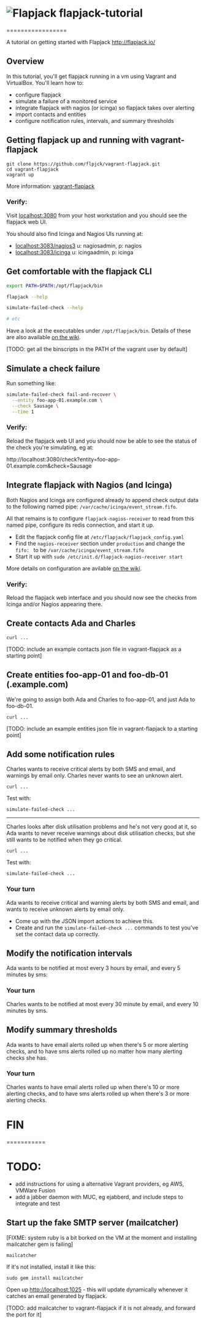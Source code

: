 # ![Flapjack](https://raw.github.com/flpjck/flapjack/gh-pages/images/flapjack-2013-notext-transparent-50-50.png "Flapjack") flapjack-tutorial
=================

A tutorial on getting started with Flapjack http://flapjack.io/

## Overview

In this tutorial, you'll get flapjack running in a vm using Vagrant and VirtualBox. You'll learn how to:
- configure flapjack
- simulate a failure of a monitored service
- integrate flapjack with nagios (or icinga) so flapjack takes over alerting
- import contacts and entities
- configure notification rules, intervals, and summary thresholds

## Getting flapjack up and running with vagrant-flapjack

```
git clone https://github.com/flpjck/vagrant-flapjack.git
cd vagrant-flapjack
vagrant up
```

More information: [vagrant-flapjack](https://github.com/flpjck/vagrant-flapjack)

### Verify:

Visit [localhost:3080](http://localhost:3080) from your host workstation and you should see the flapjack web UI.

You should also find Icinga and Nagios UIs running at:
- [localhost:3083/nagios3](http://localhost:3083/nagios3) u: nagiosadmin, p: nagios
- [localhost:3083/icinga](http://localhost:3083/icinga) u: icingaadmin, p: icinga

## Get comfortable with the flapjack CLI

```bash
export PATH=$PATH:/opt/flapjack/bin

flapjack --help

simulate-failed-check --help

# etc
```

Have a look at the executables under `/opt/flapjack/bin`. Details of these are also available [on the wiki](https://github.com/flpjck/flapjack/wiki/USING#running).

[TODO: get all the binscripts in the PATH of the vagrant user by default]

## Simulate a check failure

Run something like:

```bash
simulate-failed-check fail-and-recover \
  --entity foo-app-01.example.com \
  --check Sausage \
  --time 1
```

### Verify:

Reload the flapjack web UI and you should now be able to see the status of the check you're simulating, eg at:

  http://localhost:3080/check?entity=foo-app-01.example.com&check=Sausage

## Integrate flapjack with Nagios (and Icinga)

Both Nagios and Icinga are configured already to append check output data to the following named pipe: `/var/cache/icinga/event_stream.fifo`.

All that remains is to configure `flapjack-nagios-receiver` to read from this named pipe, configure its redis connection, and start it up.

- Edit the flapjack config file at `/etc/flapjack/flapjack_config.yaml`
- Find the `nagios-receiver` section under `production` and change the `fifo: ` to be `/var/cache/icinga/event_stream.fifo`
- Start it up with `sudo /etc/init.d/flapjack-nagios-receiver start`

More details on configuration are avilable [on the wiki](https://github.com/flpjck/flapjack/wiki/USING#configuring-components).

### Verify:

Reload the flapjack web interface and you should now see the checks from Icinga and/or Nagios appearing there.

## Create contacts Ada and Charles

`curl ...`

[TODO: include an example contacts json file in vagrant-flapjack as a starting point]

## Create entities foo-app-01 and foo-db-01 (.example.com)

We're going to assign both Ada and Charles to foo-app-01, and just Ada to foo-db-01.

`curl ...`

[TODO: include an example entities json file in vagrant-flapjack to a starting point]

## Add some notification rules

Charles wants to receive critical alerts by both SMS and email, and warnings by email only. Charles never wants to see an unknown alert.

`curl ...`

Test with:

`simulate-failed-check ...`

----

Charles looks after disk utilisation problems and he's not very good at it, so Ada wants to never receive warnings about disk utilisation checks, but she still wants to be notified when they go critical.

`curl ...`

Test with:

`simulate-failed-check ...`

### Your turn

Ada wants to receive critical and warning alerts by both SMS and email, and wants to receive unknown alerts by email only.

- Come up with the JSON import actions to achieve this.
- Create and run the `simulate-failed-check ...` commands to test you've set the contact data up correctly.

## Modify the notification intervals

Ada wants to be notified at most every 3 hours by email, and every 5 minutes by sms:


### Your turn

Charles wants to be notified at most every 30 minute by email, and every 10 minutes by sms.


## Modify summary thresholds

Ada wants to have email alerts rolled up when there's 5 or more alerting checks, and to have sms alerts rolled up no matter how many alerting checks she has.

### Your turn

Charles wants to have email alerts rolled up when there's 10 or more alerting checks, and to have sms alerts rolled up when there's 3 or more alerting checks.

# FIN

===========

# TODO:

- add instructions for using a alternative Vagrant providers, eg AWS, VMWare Fusion
- add a jabber daemon with MUC, eg ejabberd, and include steps to integrate and test

## Start up the fake SMTP server (mailcatcher)

[FIXME: system ruby is a bit borked on the VM at the moment and installing mailcatcher gem is failing]

`mailcatcher`

If it's not installed, install it like this:

`sudo gem install mailcatcher`

Open up [http://localhost:1025](http://localhost:1025) - this will update dynamically whenever it catches an email generated by flapjack.

[TODO: add mailcatcher to vagrant-flapjack if it is not already, and forward the port for it]
